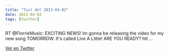 ```yaml
---
title: "Tuit del 2013-04-02"
date: 2013-04-02
tags: [twitter]
---
```


RT @FlorrieMusic: EXCITING NEWS! Im gonna be releasing the video for my new song TOMORROW. It's called Live A Little! ARE YOU READY? htt ...



[Ver en Twitter](https://twitter.com/i/web/status/319183443542044672)

